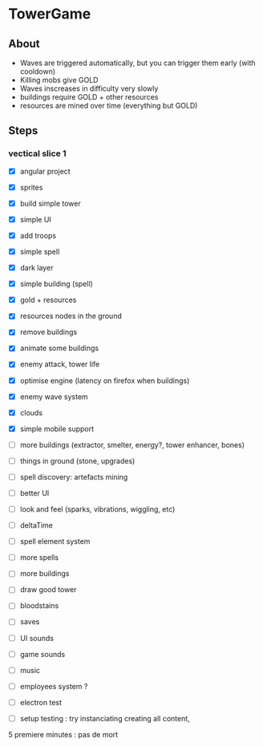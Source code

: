 # TowerGame
## About

- Waves are triggered automatically, but you can trigger them early (with cooldown)
- Killing mobs give GOLD
- Waves inscreases in difficulty very slowly
- buildings require GOLD + other resources
- resources are mined over time (everything but GOLD)


## Steps

### vectical slice 1

- [x] angular project
- [x] sprites
- [x] build simple tower
- [x] simple UI
- [x] add troops
- [x] simple spell
- [x] dark layer
- [x] simple building (spell)
- [x] gold + resources
- [x] resources nodes in the ground
- [x] remove buildings
- [x] animate some buildings
- [x] enemy attack, tower life
- [x] optimise engine (latency on firefox when buildings)
- [x] enemy wave system
- [x] clouds
- [x] simple mobile support
- [ ] more buildings (extractor, smelter, energy?, tower enhancer, bones)
- [ ] things in ground (stone, upgrades)
- [ ] spell discovery: artefacts mining
- [ ] better UI
- [ ] look and feel (sparks, vibrations, wiggling, etc)
- [ ] deltaTime
- [ ] spell element system
- [ ] more spells
- [ ] more buildings
- [ ] draw good tower
- [ ] bloodstains
- [ ] saves
- [ ] UI sounds
- [ ] game sounds
- [ ] music
- [ ] employees system ?
- [ ] electron test
- [ ] setup testing : try instanciating creating all content, 


5 premiere minutes : pas de mort